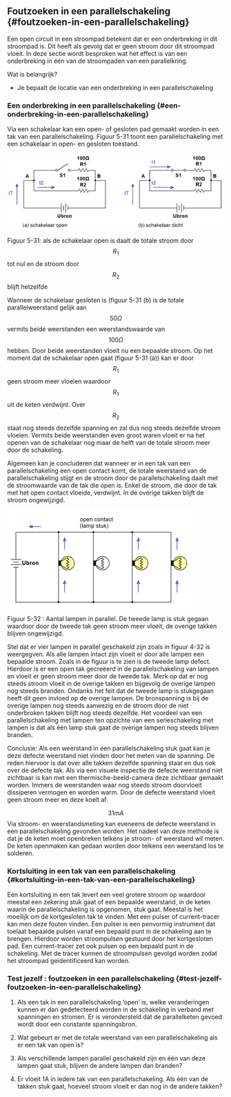 ## Foutzoeken in een parallelschakeling {#foutzoeken-in-een-parallelschakeling}

Een open circuit in een stroompad betekent dat er een onderbreking in dit stroompad is. Dit heeft als gevolg dat er geen stroom door dit stroompad vloeit. In deze sectie wordt besproken wat het effect is van een onderbreking in één van de stroompaden van een parallelkring.

Wat is belangrijk?

*   Je bepaalt de locatie van een onderbreking in een parallelschakeling

### Een onderbreking in een parallelschakeling {#een-onderbreking-in-een-parallelschakeling}

Via een schakelaar kan een open- of gesloten pad gemaakt worden in een tak van een parallelschakeling. Figuur 5-31 toont een parallelschakeling met een schakelaar in open- en gesloten toestand.

![](/assets/afbeelding_11456.png)

Figuur 5-31: als de schakelaar open is daalt de totale stroom door $$ {R}_{1}$$ tot nul en de stroom door $$ {R}_{2} $$ blijft hetzelfde

Wanneer de schakelaar gesloten is (figuur 5-31 (b) is de totale parallelweerstand gelijk aan $$ 50 \Omega $$ vermits beide weerstanden een weerstandswaarde van $$ 100 \Omega $$ hebben. Door beide weerstanden vloeit nu een bepaalde stroom. Op het moment dat de schakelaar open gaat (figuur 5-31 (a)) kan er door $$ {R}_{1}$$ geen stroom meer vloeien waardoor $$ {R}_{1}$$ uit de keten verdwijnt. Over $$ {R}_{2}$$ staat nog steeds dezelfde spanning en zal dus nog steeds dezelfde stroom vloeien. Vermits beide weerstanden even groot waren vloeit er na het openen van de schakelaar nog maar de helft van de totale stroom meer door de schakeling.

Algemeen kan je concluderen dat wanneer er in een tak van een parallelschakeling een open contact komt, de totale weerstand van de parallelschakeling stijgt en de stroom door de parallelschakeling daalt met de stroomwaarde van de tak die open is. Enkel de stroom, die door de tak met het open contact vloeide, verdwijnt. In de overige takken blijft de stroom ongewijzigd.

![](/assets/afbeelding_11457.png)

Figuur 5-32 : Aantal lampen in parallel. De tweede lamp is stuk gegaan waardoor door de tweede tak geen stroom meer vloeit, de overige takken blijven ongewijzigd.

Stel dat er vier lampen in parallel geschakeld zijn zoals in figuur 4-32 is weergegven. Als alle lampen intact zijn vloeit er door alle lampen een bepaalde stroom. Zoals in de figuur is te zien is de tweede lamp defect. Hierdoor is er een open tak gecreëerd in de parallelschakeling van lampen en vloeit er geen stroom meer door de tweede tak. Merk op dat er nog steeds stroom vloeit in de overige takken en bijgevolg de overige lampen nog steeds branden. Ondanks het feit dat de tweede lamp is stukgegaan heeft dit geen invloed op de overige lampen. De bronspanning is bij de overige lampen nog steeds aanwezig en de stroom door de niet onderbroken takken blijft nog steeds dezelfde. Het voordeel van een parallelschakeling met lampen ten opzichte van een serieschakeling met lampen is dat als één lamp stuk gaat de overige lampen nog steeds blijven branden.

Conclusie: Als een weerstand in een parallelschakeling stuk gaat kan je deze defecte weerstand niet vinden door het meten van de spanning. De reden hiervoor is dat over alle takken dezelfde spanning staat en dus ook over de defecte tak. Als via een visuele inspectie de defecte weerstand niet zichtbaar is kan met een thermische-beeld-camera deze zichtbaar gemaakt worden. Immers de weerstanden waar nog steeds stroom doorvloeit dissiperen vermogen en worden warm. Door de defecte weerstand vloeit geen stroom meer en deze koelt af.

$$ 31 mA$$ Via stroom- en weerstandsmeting kan eveneens de defecte weerstand in een parallelschakeling gevonden worden. Het nadeel van deze methode is dat je de keten moet openbreken telkens je stroom- of weerstand wil meten. De keten openmaken kan gedaan worden door telkens een weerstand los te solderen.

### Kortsluiting in een tak van een parallelschakeling {#kortsluiting-in-een-tak-van-een-parallelschakeling}

Een kortsluiting in een tak levert een veel grotere stroom op waardoor meestal een zekering stuk gaat of een bepaalde weerstand, in de keten waarin de parallelschakeling is opgenomen, stuk gaat. Meestal is het moeilijk om de kortgesloten tak te vinden. Met een pulser of current-tracer kan men deze fouten vinden. Een pulser is een penvormig instrument dat toelaat bepaalde pulsen vanaf een bepaald punt in de schakeling aan te brengen. Hierdoor worden stroompulsen gestuurd door het kortgesloten pad. Een current-tracer zet ook pulsen op een bepaald punt in de schakeling. Met de tracer kunnen de stroompulsen gevolgd worden zodat het stroompad geïdentificeerd kan worden.

### Test jezelf : foutzoeken in een parallelschakeling {#test-jezelf-foutzoeken-in-een-parallelschakeling}

1.  Als een tak in een parallelschakeling ‘open’ is, welke veranderingen kunnen er dan gedetecteerd worden in de schakeling in verband met spanningen en stromen. Er is verondersteld dat de parallelketen gevoed wordt door een constante spanningsbron.

2.  Wat gebeurt er met de totale weerstand van een parallelschakeling als er een tak van open is?

3.  Als verschillende lampen parallel geschakeld zijn en één van deze lampen gaat stuk, blijven de andere lampen dan branden?

4.  Er vloeit 1A in iedere tak van een parallelschakeling. Als één van de takken stuk gaat, hoeveel stroom vloeit er dan nog in de andere takken?